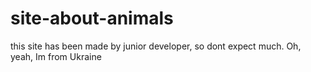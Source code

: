 # site-about-animals
this site has been made by junior developer, so dont expect much. Oh, yeah, Im from Ukraine
